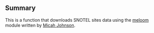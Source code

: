 ## Summary

This is a function that downloads SNOTEL sites data using the [meloom](https://pypi.org/project/metloom/) module written by [Micah Johnson](https://github.com/micahjohnson150).
